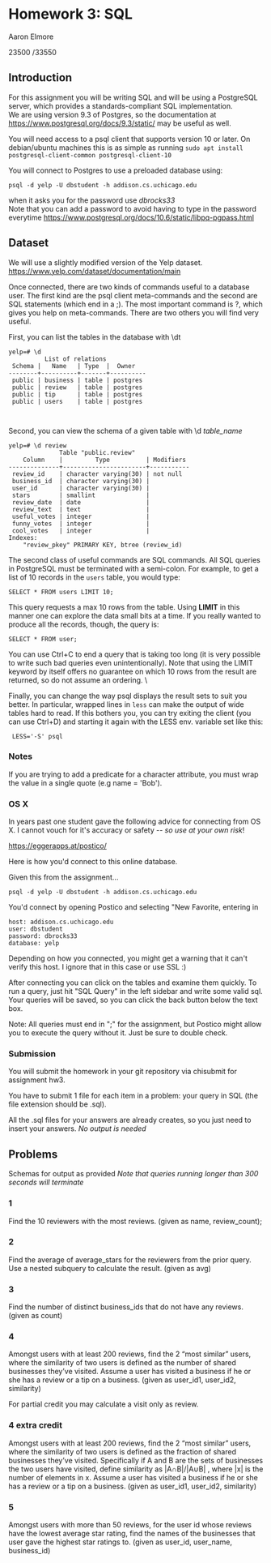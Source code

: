 # Homework 3: SQL

Aaron Elmore

23500 /33550

## Introduction

For this assignment you will be writing SQL and will be using a PostgreSQL server, which provides a standards-compliant SQL implementation.  
We are using version 9.3 of Postgres, so the documentation at https://www.postgresql.org/docs/9.3/static/ may be useful as well.

You will need access to a psql client that supports version 10 or later. On debian/ubuntu machines this is as simple as running
`sudo apt install postgresql-client-common postgresql-client-10`

You will connect to Postgres to use a preloaded database using:

`psql -d yelp -U dbstudent -h addison.cs.uchicago.edu`

when it asks you for the password use *dbrocks33*  
Note that you can add a password to avoid having to type in the password everytime
https://www.postgresql.org/docs/10.6/static/libpq-pgpass.html


## Dataset
We will use a slightly modified version of the Yelp dataset.
https://www.yelp.com/dataset/documentation/main


Once connected, there are two kinds of commands useful to a database user. The first kind are the psql client meta-commands
and the second are SQL statements (which end in a ;).
The most important command is \?, which gives you help on meta-commands. There are two others you will find very useful.  

First, you can list the tables in the database with \dt

```
yelp=# \d
          List of relations
 Schema |   Name   | Type  |  Owner   
--------+----------+-------+----------
 public | business | table | postgres
 public | review   | table | postgres
 public | tip      | table | postgres
 public | users    | table | postgres



```

Second, you can view the schema  of a given table with \d *table_name*

```
yelp=# \d review
              Table "public.review"
    Column    |         Type          | Modifiers
--------------+-----------------------+-----------
 review_id    | character varying(30) | not null
 business_id  | character varying(30) |
 user_id      | character varying(30) |
 stars        | smallint              |
 review_date  | date                  |
 review_text  | text                  |
 useful_votes | integer               |
 funny_votes  | integer               |
 cool_votes   | integer               |
Indexes:
    "review_pkey" PRIMARY KEY, btree (review_id)

```

The second class of useful commands are SQL commands. All SQL queries in PostgreSQL must be terminated with a semi-colon.
For example, to get a list of 10 records in the `users` table, you would type:

`SELECT * FROM users LIMIT 10;`

This query  requests a max 10 rows from the table. Using **LIMIT**  in this manner one can explore the data small bits at a time. If you really wanted to produce all the records, though, the query is:

`SELECT * FROM user;`

You can use Ctrl+C to end a query that is taking too long (it is very possible to write such bad queries even unintentionally).
Note that using the LIMIT keyword by itself offers no guarantee on which 10 rows from the result are
returned, so do not assume an ordering. \\


Finally, you can change the way psql displays the result sets to suit you better.
In particular, wrapped lines in `less` can make the output of wide tables hard to read. If this bothers you, you can try exiting the client
(you can use Ctrl+D) and starting it again with the LESS  env. variable set like this:

` LESS='-S' psql`



### Notes

If you are trying to add a predicate for a character attribute, you must wrap the value in a single quote (e.g name = 'Bob').

### OS X

In years past one student gave the following advice for connecting from OS X. I cannot vouch for it's accuracy or safety -- *so use at your own risk*!



https://eggerapps.at/postico/


Here is how you'd connect to this online database.



Given this from the assignment...



`psql -d yelp -U dbstudent -h addison.cs.uchicago.edu`

You'd connect by opening Postico and selecting "New Favorite, entering in

```
host: addison.cs.uchicago.edu
user: dbstudent
password: dbrocks33
database: yelp
```



Depending on how you connected, you might get a warning that it can't verify this host. I ignore that in this case or use SSL :)

After connecting you can click on the tables and examine them quickly. To run a query, just hit "SQL Query" in the left sidebar and write some valid sql. Your queries will be saved, so you can click the back button below the text box.


Note: All queries must end in ";" for the assignment, but Postico might allow you to execute the query without it. Just be sure to double check.


### Submission
You will submit the homework in your git repository via chisubmit for assignment hw3.

You have to submit 1 file for each item in a problem:  your query in SQL
(the file extension should be .sql).


All the .sql  files for your answers are already creates, so you just need to insert your answers.
*No output is needed*


## Problems
Schemas for output as provided
*Note that queries running longer than 300 seconds will terminate*


### 1
Find the 10 reviewers with the most reviews.  (given as name, review_count);

### 2
Find the average of average_stars for the reviewers from the prior
query. Use a nested subquery to calculate the  result. (given as avg)

### 3
Find the number of distinct business_ids that do not have any reviews. (given as count)

### 4
Amongst users with at least 200 reviews, find the 2 “most similar” users, where the similarity of two users is defined as
the number of shared businesses they’ve visited. Assume a user has visited a business if he
or she has a review or a tip on a business. (given as user_id1, user_id2, similarity)

For partial credit you may calculate a visit only as review.

### 4 extra credit 
Amongst users with at least 200 reviews, find the 2 “most similar” users, where the similarity of two users is defined as
the fraction of shared businesses they’ve visited. Specifically if A and B are the sets of businesses the two users have
visited, define similarity as |A∩B|/|A∪B| , where |x| is the number of elements in x. Assume a user has visited a business if he
or she has a review or a tip on a business. (given as user_id1, user_id2, similarity)


### 5
Amongst users with more than 50 reviews, for the user id whose reviews have the lowest average star rating, find the
names of the businesses that user gave the highest star ratings to.
(given as user_id, user_name, business_id)
